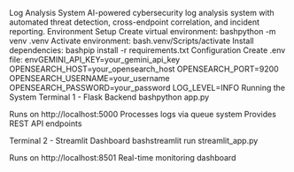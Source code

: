 Log Analysis System
AI-powered cybersecurity log analysis system with automated threat detection, cross-endpoint correlation, and incident reporting.
Environment Setup
Create virtual environment:
bashpython -m venv .venv
Activate environment:
bash.venv/Scripts/activate
Install dependencies:
bashpip install -r requirements.txt
Configuration
Create .env file:
envGEMINI_API_KEY=your_gemini_api_key
OPENSEARCH_HOST=your_opensearch_host
OPENSEARCH_PORT=9200
OPENSEARCH_USERNAME=your_username
OPENSEARCH_PASSWORD=your_password
LOG_LEVEL=INFO
Running the System
Terminal 1 - Flask Backend
bashpython app.py

Runs on http://localhost:5000
Processes logs via queue system
Provides REST API endpoints

Terminal 2 - Streamlit Dashboard
bashstreamlit run streamlit_app.py

Runs on http://localhost:8501
Real-time monitoring dashboard
